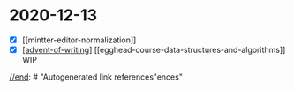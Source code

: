 # 2020-12-13

- [x] [[mintter-editor-normalization]]
- [x] [[advent-of-writing]] [[egghead-course-data-structures-and-algorithms]] WIP

[//begin]: # "Autogenerated link references for markdown compatibility"
[advent-of-writing]: ../advent-of-writing "Advent of Writing"
[//end]: # "Autogenerated link references"
[//end]: # "Autogenerated link references"ences"
